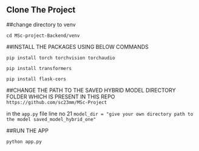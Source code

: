 ## Clone The Project

##change directory to venv

`cd MSc-project-Backend/venv`

##INSTALL THE PACKAGES USING BELOW COMMANDS

`pip install torch torchvision torchaudio`

`pip install transformers`

`pip install flask-cors`

##CHANGE THE PATH TO THE SAVED HYBRID MODEL DIRECTORY FOLDER WHICH IS PRESENT IN THIS REPO `https://github.com/sc23mm/MSc-Project`

in the `app.py` file line no 21 `model_dir = "give your own directory path to the model saved_model_hybrid_one" `

##RUN THE APP

`python app.py`
